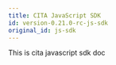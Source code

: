 ```yaml
---
title: CITA JavaScript SDK
id: version-0.21.0-rc-js-sdk
original_id: js-sdk
---
```


This is cita javascript sdk doc

